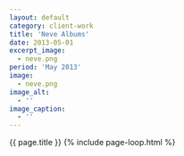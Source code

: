 ```yaml
---
layout: default 
category: client-work
title: 'Neve Albums'
date: 2013-05-01
excerpt_image: 
  - neve.png
period: 'May 2013'
image:
  - neve.png
image_alt:
  - ''
image_caption:
  - ''
---
```

{{ page.title }}
{% include page-loop.html %}
